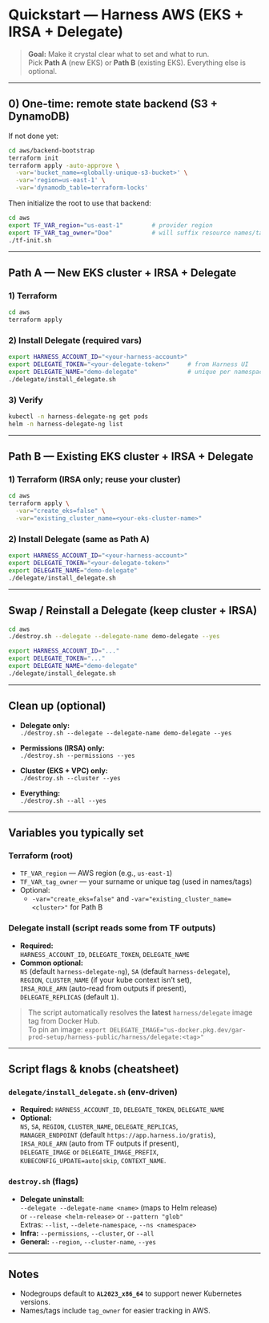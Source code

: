 # Quickstart — Harness AWS (EKS + IRSA + Delegate)

> **Goal:** Make it crystal clear what to set and what to run.  
> Pick **Path A** (new EKS) or **Path B** (existing EKS). Everything else is optional.

---

## 0) One-time: remote state backend (S3 + DynamoDB)
If not done yet:

```bash
cd aws/backend-bootstrap
terraform init
terraform apply -auto-approve \
  -var='bucket_name=<globally-unique-s3-bucket>' \
  -var='region=us-east-1' \
  -var='dynamodb_table=terraform-locks'
```

Then initialize the root to use that backend:

```bash
cd aws
export TF_VAR_region="us-east-1"        # provider region
export TF_VAR_tag_owner="Doe"           # will suffix resource names/tags
./tf-init.sh
```

---

## Path A — New EKS cluster + IRSA + Delegate

### 1) Terraform
```bash
cd aws
terraform apply
```

### 2) Install Delegate (required vars)
```bash
export HARNESS_ACCOUNT_ID="<your-harness-account>"
export DELEGATE_TOKEN="<your-delegate-token>"     # from Harness UI
export DELEGATE_NAME="demo-delegate"              # unique per namespace
./delegate/install_delegate.sh
```

### 3) Verify
```bash
kubectl -n harness-delegate-ng get pods
helm -n harness-delegate-ng list
```

---

## Path B — Existing EKS cluster + IRSA + Delegate

### 1) Terraform (IRSA only; reuse your cluster)
```bash
cd aws
terraform apply \
  -var="create_eks=false" \
  -var="existing_cluster_name=<your-eks-cluster-name>"
```

### 2) Install Delegate (same as Path A)
```bash
export HARNESS_ACCOUNT_ID="<your-harness-account>"
export DELEGATE_TOKEN="<your-delegate-token>"
export DELEGATE_NAME="demo-delegate"
./delegate/install_delegate.sh
```

---

## Swap / Reinstall a Delegate (keep cluster + IRSA)

```bash
cd aws
./destroy.sh --delegate --delegate-name demo-delegate --yes

export HARNESS_ACCOUNT_ID="..."
export DELEGATE_TOKEN="..."
export DELEGATE_NAME="demo-delegate"
./delegate/install_delegate.sh
```

---

## Clean up (optional)

- **Delegate only:**  
  `./destroy.sh --delegate --delegate-name demo-delegate --yes`

- **Permissions (IRSA) only:**  
  `./destroy.sh --permissions --yes`

- **Cluster (EKS + VPC) only:**  
  `./destroy.sh --cluster --yes`

- **Everything:**  
  `./destroy.sh --all --yes`

---

## Variables you typically set

### Terraform (root)
- `TF_VAR_region` — AWS region (e.g., `us-east-1`)
- `TF_VAR_tag_owner` — your surname or unique tag (used in names/tags)
- Optional:
  - `-var="create_eks=false"` and `-var="existing_cluster_name=<cluster>"` for Path B

### Delegate install (script reads some from TF outputs)
- **Required:**  
  `HARNESS_ACCOUNT_ID`, `DELEGATE_TOKEN`, `DELEGATE_NAME`
- **Common optional:**  
  `NS` (default `harness-delegate-ng`), `SA` (default `harness-delegate`),  
  `REGION`, `CLUSTER_NAME` (if your kube context isn’t set),  
  `IRSA_ROLE_ARN` (auto-read from outputs if present),  
  `DELEGATE_REPLICAS` (default `1`).

> The script automatically resolves the **latest** `harness/delegate` image tag from Docker Hub.  
> To pin an image: `export DELEGATE_IMAGE="us-docker.pkg.dev/gar-prod-setup/harness-public/harness/delegate:<tag>"`

---

## Script flags & knobs (cheatsheet)

### `delegate/install_delegate.sh` (env-driven)
- **Required:** `HARNESS_ACCOUNT_ID`, `DELEGATE_TOKEN`, `DELEGATE_NAME`
- **Optional:**  
  `NS`, `SA`, `REGION`, `CLUSTER_NAME`, `DELEGATE_REPLICAS`,  
  `MANAGER_ENDPOINT` (default `https://app.harness.io/gratis`),  
  `IRSA_ROLE_ARN` (auto from TF outputs if present),  
  `DELEGATE_IMAGE` or `DELEGATE_IMAGE_PREFIX`,  
  `KUBECONFIG_UPDATE=auto|skip`, `CONTEXT_NAME`.

### `destroy.sh` (flags)
- **Delegate uninstall:**  
  `--delegate --delegate-name <name>` (maps to Helm release)  
  or `--release <helm-release>` or `--pattern "glob"`  
  Extras: `--list`, `--delete-namespace`, `--ns <namespace>`
- **Infra:** `--permissions`, `--cluster`, or `--all`
- **General:** `--region`, `--cluster-name`, `--yes`

---

## Notes

- Nodegroups default to **`AL2023_x86_64`** to support newer Kubernetes versions.
- Names/tags include `tag_owner` for easier tracking in AWS.
